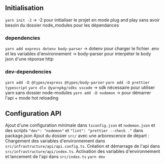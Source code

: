 ## Initialisation 
`yarn init -2` 
-> -2 pour initialiser le projet en mode plug and play sans avoir besoin du dossier node_modules pour les dépendances

### dependencies
`yarn add express dotenv body-parser`
-> dotenv pour charger le fichier .env et les variables d'environnement
-> body-parser pour interpéter le body json d'une réponse http

### dev-dependencies
`yarn add -D @types/express @types/body-parser`
`yarn add -D prettier typescript`
`yarn dlx @yarnpkg/sdks vscode`
-> sdk nécessaire pour utiliser yarn sans dossier node-modules
`yarn add -D nodemon`
-> pour démarrer l'api + mode hot reloading

## Configuration API
Ajout d'une configuration minimale dans `tsconfig.json` et `nodemon.json`
et des scripts `"dev": "nodemon"` et `"lint": "prettier --check ."` dans package.json
Ajout du dossier `src/` avec une arborescence de départ :
Chargement des variables d'environnement dans `src/infrastructure/api/api.config.ts`.
Création et démarrage de l'api dans `src/infrastructure/api/index.ts`.
Activation des variables d'environnement et lancement de l'api dans `src/index.ts`
`yarn dev`